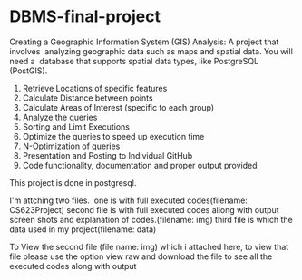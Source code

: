 # DBMS-final-project
Creating a Geographic Information System (GIS) Analysis: A project that involves 
analyzing geographic data such as maps and spatial data. You will need a 
database that supports spatial data types, like PostgreSQL (PostGIS).

1. Retrieve Locations of specific features 
2. Calculate Distance between points 
3. Calculate Areas of Interest (specific to each group) 
4. Analyze the queries 
5. Sorting and Limit Executions 
6. Optimize the queries to speed up execution time 
7. N-Optimization of queries 
8. Presentation and Posting to Individual GitHub 
9. Code functionality, documentation and proper output provided

This project is done in postgresql.

I'm attching two files. 
one is with full executed codes(filename: CS623Project)
second file is with full executed codes aliong with output screen shots and explanation of codes.(filename: img)
third file is which the data used in my project(filename: data)

To View the second file (file name: img) which i attached here, to view that file please use the option view raw and download the file to see all the executed codes along with output
